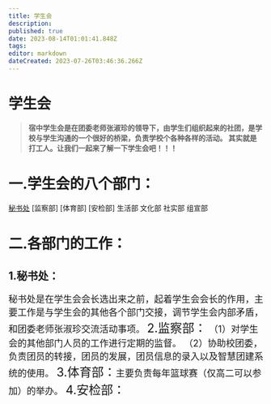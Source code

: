 ```yaml
---
title: 学生会
description: 
published: true
date: 2023-08-14T01:01:41.848Z
tags: 
editor: markdown
dateCreated: 2023-07-26T03:46:36.266Z
---
```


  # 学生会
>**<font size=5></font>宿中学生会是在团委老师张淑珍的领导下，由学生们组织起来的社团，是学校与学生沟通的一个很好的桥梁，负责学校个各种各样的活动。<span class="heimu" > 其实就是打工人。</span>让我们一起来了解一下学生会吧！！！**

# 一.学生会的八个部门：
  [秘书处](#1.秘书处)  [监察部]  [体育部]  [安检部]
  生活部  文化部  社实部  组宣部

#  二.各部门的工作：
## 1.秘书处：
</font><font size=4>秘书处是在学生会会长选出来之前，起着学生会会长的作用，主要工作是与学生会的其他各个部门交接，调节学生会内部矛盾，和团委老师张淑珍交流活动事项。</font>
<font size=5>2.监察部：</font><font size=4>
  （1）对学生会的其他部门人员的工作进行定期的监督。
  （2）协助校团委，负责团员的转接，团员的发展，团员信息的录入以及智慧团建系统的使用。
<font size=5>3.体育部：<font size=4>主要负责每年篮球赛<span class="heimu">（仅高二可以参加）</span>的举办。
<font size=5>4.安检部：
<font size=4>

